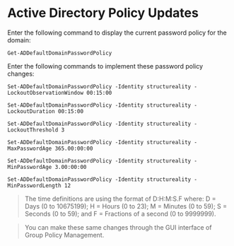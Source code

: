 # Active Directory Policy Updates

Enter the following command to display the current password policy for the domain:

```-nocolor
Get-ADDefaultDomainPasswordPolicy
```


Enter the following commands to implement these password policy changes:

```-nocolor
Set-ADDefaultDomainPasswordPolicy -Identity structureality -LockoutObservationWindow 00:15:00
```

```-nocolor
Set-ADDefaultDomainPasswordPolicy -Identity structureality -LockoutDuration 00:15:00
```

```-nocolor
Set-ADDefaultDomainPasswordPolicy -Identity structureality -LockoutThreshold 3
```

```-nocolor
Set-ADDefaultDomainPasswordPolicy -Identity structureality -MaxPasswordAge 365.00:00:00
```

```-nocolor
Set-ADDefaultDomainPasswordPolicy -Identity structureality -MinPasswordAge 3.00:00:00
```

```-nocolor
Set-ADDefaultDomainPasswordPolicy -Identity structureality -MinPasswordLength 12
```

> The time definitions are using the format of D:H:M:S.F where: D = Days (0 to 10675199); H = Hours (0 to 23); M = Minutes (0 to 59); S = Seconds (0 to 59); and F = Fractions of a second (0 to 9999999).

> You can make these same changes through the GUI interface of Group Policy Management.
